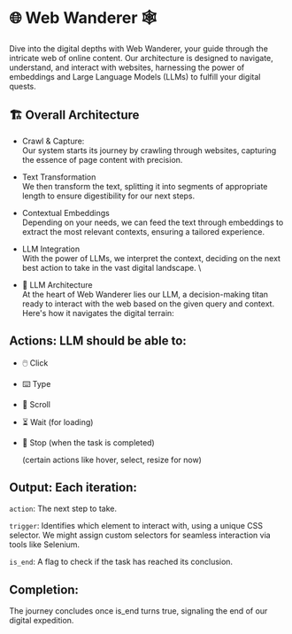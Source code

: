 # 🌐 Web Wanderer 🕸️

Dive into the digital depths with Web Wanderer, your guide through the intricate web of online content. Our architecture is designed to navigate, understand, and interact with websites, harnessing the power of embeddings and Large Language Models (LLMs) to fulfill your digital quests.

## 🏗️ Overall Architecture

- Crawl & Capture: \
  Our system starts its journey by crawling through websites, capturing the essence of page content with precision.

- Text Transformation \
  We then transform the text, splitting it into segments of appropriate length to ensure digestibility for our next steps.

- Contextual Embeddings \
  Depending on your needs, we can feed the text through embeddings to extract the most relevant contexts, ensuring a tailored experience.

- LLM Integration \
   With the power of LLMs, we interpret the context, deciding on the next best action to take in the vast digital landscape. \

- 🧠 LLM Architecture \
  At the heart of Web Wanderer lies our LLM, a decision-making titan ready to interact with the web based on the given query and context. Here's how it navigates the digital terrain:

## Actions: LLM should be able to:

- 🖱️ Click
- ⌨️ Type
- 📜 Scroll
- ⏳ Wait (for loading)
- 🛑 Stop (when the task is completed)

  (certain actions like hover, select, resize for now)

## Output: Each iteration:

`action`: The next step to take.

`trigger`: Identifies which element to interact with, using a unique CSS selector. We might assign custom selectors for seamless interaction via tools like Selenium.

`is_end`: A flag to check if the task has reached its conclusion.

## Completion:

The journey concludes once is_end turns true, signaling the end of our digital expedition.
